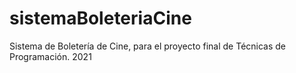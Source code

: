 # sistemaBoleteriaCine
Sistema de Boletería de Cine, para el proyecto final de Técnicas de Programación.
2021
